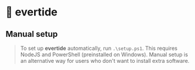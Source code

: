 # 🌊 evertide
## Manual setup
> To set up **evertide** automatically, run `.\setup.ps1`. This requires NodeJS and PowerShell (preinstalled on Windows).
> Manual setup is an alternative way for users who don't want to install extra software.